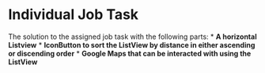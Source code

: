 # Individual Job Task

The solution to the assigned job task with the following parts:
    * **A horizontal Listview**
    * **IconButton to sort the ListView by distance in either ascending or discending order**
    * **Google Maps that can be interacted with using the ListView**
